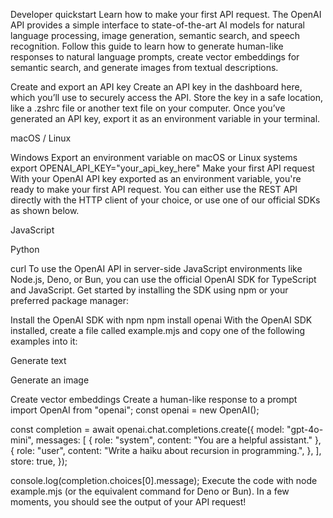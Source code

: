 Developer quickstart
Learn how to make your first API request.
The OpenAI API provides a simple interface to state-of-the-art AI models for natural language processing, image generation, semantic search, and speech recognition. Follow this guide to learn how to generate human-like responses to natural language prompts, create vector embeddings for semantic search, and generate images from textual descriptions.

Create and export an API key
Create an API key in the dashboard here, which you’ll use to securely access the API. Store the key in a safe location, like a .zshrc file or another text file on your computer. Once you’ve generated an API key, export it as an environment variable in your terminal.


macOS / Linux

Windows
Export an environment variable on macOS or Linux systems
export OPENAI_API_KEY="your_api_key_here"
Make your first API request
With your OpenAI API key exported as an environment variable, you're ready to make your first API request. You can either use the REST API directly with the HTTP client of your choice, or use one of our official SDKs as shown below.


JavaScript

Python

curl
To use the OpenAI API in server-side JavaScript environments like Node.js, Deno, or Bun, you can use the official OpenAI SDK for TypeScript and JavaScript. Get started by installing the SDK using npm or your preferred package manager:

Install the OpenAI SDK with npm
npm install openai
With the OpenAI SDK installed, create a file called example.mjs and copy one of the following examples into it:


Generate text

Generate an image

Create vector embeddings
Create a human-like response to a prompt
import OpenAI from "openai";
const openai = new OpenAI();

const completion = await openai.chat.completions.create({
    model: "gpt-4o-mini",
    messages: [
        { role: "system", content: "You are a helpful assistant." },
        {
            role: "user",
            content: "Write a haiku about recursion in programming.",
        },
    ],
    store: true,
});

console.log(completion.choices[0].message);
Execute the code with node example.mjs (or the equivalent command for Deno or Bun). In a few moments, you should see the output of your API request!

